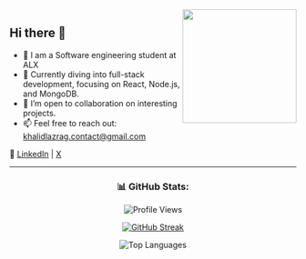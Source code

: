 
<img align='right' src='https://user-images.githubusercontent.com/5713670/87202985-820dcb80-c2b6-11ea-9f56-7ec461c497c3.gif' width='200'>

## Hi there 👋

- 👾 I am a Software engineering student at ALX
- 🌱 Currently diving into full-stack development, focusing on React, Node.js, and MongoDB.
- 🤝 I’m open to collaboration on interesting projects.
- 📫 Feel free to reach out: khalidlazrag.contact@gmail.com


🔗 [LinkedIn](https://www.linkedin.com/in/khalid-lazrag-91305423a/) | [X](https://x.com/khalid__py)

<hr>
<h3 id="github-stats" align="center">📊 GitHub Stats:</h3>
<p align="center">
  <img src="https://komarev.com/ghpvc/?username=sanotogii" alt="Profile Views">
</p>

<p align="center">
  <a href="https://git.io/streak-stats">
    <img src="https://streak-stats.demolab.com?user=sanotogii&theme=dark&hide_border=true" alt="GitHub Streak">
  </a>
</p>

<p align="center">
  <img src="https://github-readme-stats.vercel.app/api/top-langs/?username=sanotogii&theme=dark&hide_border=false&layout=compact" alt="Top Languages">
</p>
 
 
 
 
 
 
 
 
 
